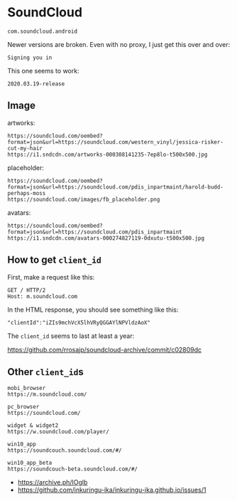 # SoundCloud

~~~
com.soundcloud.android
~~~

Newer versions are broken. Even with no proxy, I just get this over and over:

~~~
Signing you in
~~~

This one seems to work:

~~~
2020.03.19-release
~~~

## Image

artworks:

~~~
https://soundcloud.com/oembed?format=json&url=https://soundcloud.com/western_vinyl/jessica-risker-cut-my-hair
https://i1.sndcdn.com/artworks-000308141235-7ep8lo-t500x500.jpg
~~~

placeholder:

~~~
https://soundcloud.com/oembed?format=json&url=https://soundcloud.com/pdis_inpartmaint/harold-budd-perhaps-moss
https://soundcloud.com/images/fb_placeholder.png
~~~

avatars:

~~~
https://soundcloud.com/oembed?format=json&url=https://soundcloud.com/pdis_inpartmaint
https://i1.sndcdn.com/avatars-000274827119-0dxutu-t500x500.jpg
~~~

## How to get `client_id`

First, make a request like this:

~~~
GET / HTTP/2
Host: m.soundcloud.com
~~~

In the HTML response, you should see something like this:

~~~
"clientId":"iZIs9mchVcX5lhVRyQGGAYlNPVldzAoX"
~~~

The `client_id` seems to last at least a year:

https://github.com/rrosajp/soundcloud-archive/commit/c02809dc

## Other `client_id`s

~~~
mobi_browser
https://m.soundcloud.com/

pc_browser
https://soundcloud.com/

widget & widget2
https://w.soundcloud.com/player/

win10_app
https://soundcouch.soundcloud.com/#/

win10_app_beta
https://soundcouch-beta.soundcloud.com/#/
~~~

- https://archive.ph/IOglb
- https://github.com/inkuringu-ika/inkuringu-ika.github.io/issues/1
